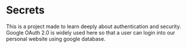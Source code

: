 # Secrets
This is a project made to learn deeply about authentication and security. Google OAuth 2.0 is widely used here so that a user can login into our personal website using google database.
